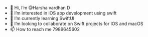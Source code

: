 - 👋 Hi, I’m @Harsha vardhan D
- 👀 I’m interested in iOS app development using swift 
- 🌱 I’m currently learning SwiftUI
- 💞️ I’m looking to collaborate on Swift projects for IOS and macOS
- 📫 How to reach me 7989645602

<!---
HarshaD897/HarshaD897 is a ✨ special ✨ repository because its `README.md` (this file) appears on your GitHub profile.
You can click the Preview link to take a look at your changes.
--->
